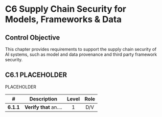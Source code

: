 # C6 Supply Chain Security for Models, Frameworks & Data

## Control Objective

This chapter provides requirements to support the supply chain security of AI systems, such as model and data provenance and third party framework security.

## C6.1 PLACEHOLDER

PLACEHOLDER

| # | Description | Level | Role |
|:--------:|---------------------------------------------------------------------------------------------------------------------|:---:|:---:|
| **6.1.1** | **Verify that** an.... | 1   | D/V |
